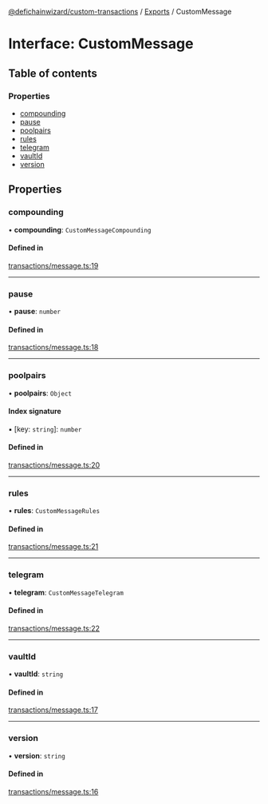 [@defichainwizard/custom-transactions](../README.md) / [Exports](../modules.md) / CustomMessage

# Interface: CustomMessage

## Table of contents

### Properties

- [compounding](CustomMessage.md#compounding)
- [pause](CustomMessage.md#pause)
- [poolpairs](CustomMessage.md#poolpairs)
- [rules](CustomMessage.md#rules)
- [telegram](CustomMessage.md#telegram)
- [vaultId](CustomMessage.md#vaultid)
- [version](CustomMessage.md#version)

## Properties

### compounding

• **compounding**: `CustomMessageCompounding`

#### Defined in

[transactions/message.ts:19](https://github.com/DeFiChain-Wizard/custom-transcation-library/blob/6299c98/src/transactions/message.ts#L19)

___

### pause

• **pause**: `number`

#### Defined in

[transactions/message.ts:18](https://github.com/DeFiChain-Wizard/custom-transcation-library/blob/6299c98/src/transactions/message.ts#L18)

___

### poolpairs

• **poolpairs**: `Object`

#### Index signature

▪ [key: `string`]: `number`

#### Defined in

[transactions/message.ts:20](https://github.com/DeFiChain-Wizard/custom-transcation-library/blob/6299c98/src/transactions/message.ts#L20)

___

### rules

• **rules**: `CustomMessageRules`

#### Defined in

[transactions/message.ts:21](https://github.com/DeFiChain-Wizard/custom-transcation-library/blob/6299c98/src/transactions/message.ts#L21)

___

### telegram

• **telegram**: `CustomMessageTelegram`

#### Defined in

[transactions/message.ts:22](https://github.com/DeFiChain-Wizard/custom-transcation-library/blob/6299c98/src/transactions/message.ts#L22)

___

### vaultId

• **vaultId**: `string`

#### Defined in

[transactions/message.ts:17](https://github.com/DeFiChain-Wizard/custom-transcation-library/blob/6299c98/src/transactions/message.ts#L17)

___

### version

• **version**: `string`

#### Defined in

[transactions/message.ts:16](https://github.com/DeFiChain-Wizard/custom-transcation-library/blob/6299c98/src/transactions/message.ts#L16)
